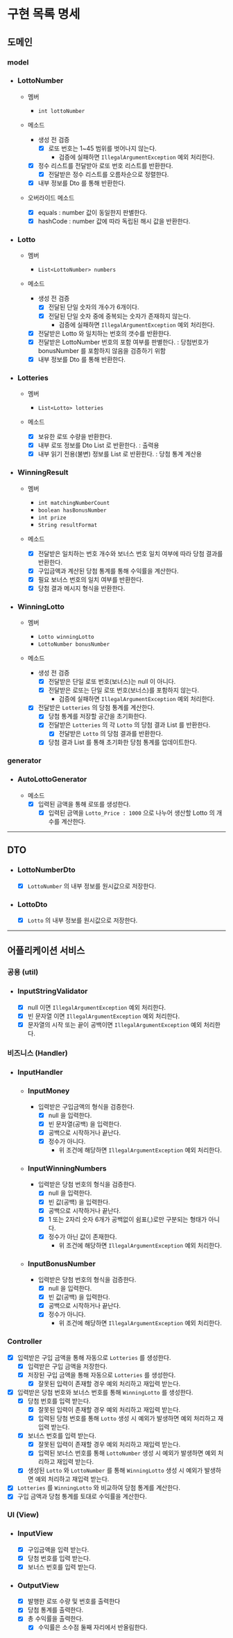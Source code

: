 # 구현 목록 명세

## 도메인
### model
- ### LottoNumber
  - 멤버
    - `int lottoNumber`

  - 메소드
    - 생성 전 검증
      - [x] 로또 번호는 1~45 범위를 벗어나지 않는다.
        - 검증에 실패하면 `IllegalArgumentException` 예외 처리한다.
    - [x] 정수 리스트를 전달받아 로또 번호 리스트를 반환한다.
      - [x] 전달받은 정수 리스트를 오름차순으로 정렬한다.

    - [x] 내부 정보를 Dto 를 통해 반환한다.

  - 오버라이드 메소드
    - [x] equals : number 값이 동일한지 판별한다.
    - [x] hashCode : number 값에 따라 독립된 해시 값을 반환한다.

- ### Lotto
  - 멤버
    - `List<LottoNumber> numbers`

  - 메소드
    - 생성 전 검증
      - [x] 전달된 단일 숫자의 개수가 6개이다.
      - [x] 전달된 단일 숫자 중에 중복되는 숫자가 존재하지 않는다.
        - 검증에 실패하면 `IllegalArgumentException` 예외 처리한다.
    - [x] 전달받은 Lotto 와 일치하는 번호의 갯수를 반환한다.
    - [x] 전달받은 LottoNumber 번호의 포함 여부를 판별한다. : 당첨번호가 bonusNumber 를 포함하지 않음을 검증하기 위함
    - [x] 내부 정보를 Dto 를 통해 반환한다.

- ### Lotteries
  - 멤버
    - `List<Lotto> lotteries`

  - 메소드
    - [x] 보유한 로또 수량을 반환한다.
    - [x] 내부 로또 정보를 Dto List 로 반환한다. : 출력용
    - [x] 내부 읽기 전용(불변) 정보를 List 로 반환한다. : 당첨 통계 계산용

- ### WinningResult
  - 멤버
    - `int matchingNumberCount`
    - `boolean hasBonusNumber`
    - `int prize`
    - `String resultFormat`

  - 메소드
    - [x] 전달받은 일치하는 번호 개수와 보너스 번호 일치 여부에 따라 당첨 결과를 반환한다.
    - [x] 구입금액과 계산된 당첨 통계를 통해 수익률을 계산한다.
    - [x] 필요 보너스 번호의 일치 여부를 반환한다.
    - [x] 당첨 결과 메시지 형식을 반환한다.

- ### WinningLotto
  - 멤버
    - `Lotto winningLotto`
    - `LottoNumber bonusNumber`

  - 메소드
    - 생성 전 검증
      - [x] 전달받은 단일 로또 번호(보너스)는 null 이 아니다.
      - [x] 전달받은 로또는 단일 로또 번호(보너스)를 포함하지 않는다.
        - 검증에 실패하면 `IllegalArgumentException` 예외 처리한다.
    - [x] 전달받은 `Lotteries` 의 당첨 통계를 계산한다.
      - [x] 당첨 통계를 저장할 공간을 초기화한다.
      - [x] 전달받은 `Lotteries` 의 각 `Lotto` 의 당첨 결과 List 를 반환한다.
        - [x] 전달받은 `Lotto` 의 당첨 결과를 반환한다.
      - [x] 당첨 결과 List 를 통해 초기화한 당첨 통계를 업데이트한다.

### generator
- ### AutoLottoGenerator
  - 메소드
    - [x] 입력된 금액을 통해 로또를 생성한다.
      - [x] 입력된 금액을 `Lotto_Price : 1000` 으로 나누어 생산할 Lotto 의 개수를 계산한다.

---

## DTO
- ### LottoNumberDto
  - [x] `LottoNumber` 의 내부 정보를 원시값으로 저장한다.

- ### LottoDto
  - [x] `Lotto` 의 내부 정보를 원시값으로 저장한다.

---

## 어플리케이션 서비스
### 공용 (util)
- ### InputStringValidator
    - [x] null 이면 `IllegalArgumentException` 예외 처리한다.
    - [x] 빈 문자열 이면 `IllegalArgumentException` 예외 처리한다.
    - [x] 문자열의 시작 또는 끝이 공백이면 `IllegalArgumentException` 예외 처리한다.

### 비즈니스 (Handler)
- ### InputHandler
  - ### InputMoney
    - 입력받은 구입금액의 형식을 검증한다.
      - [x] null 을 입력한다.
      - [x] 빈 문자열(공백) 을 입력한다.
      - [x] 공백으로 시작하거나 끝난다.
      - [x] 정수가 아니다.
        - 위 조건에 해당하면 `IllegalArgumentException` 예외 처리한다.

  - ### InputWinningNumbers
    - 입력받은 당첨 번호의 형식을 검증한다.
      - [x] null 을 입력한다.
      - [x] 빈 값(공백) 을 입력한다.
      - [x] 공백으로 시작하거나 끝난다.
      - [x] 1 또는 2자리 숫자 6개가 공백없이 쉼표(,)로만 구분되는 형태가 아니다.
      - [x] 정수가 아닌 값이 존재한다.
        - 위 조건에 해당하면 `IllegalArgumentException` 예외 처리한다.
 
  - ### InputBonusNumber
    - 입력받은 당첨 번호의 형식을 검증한다.
      - [x] null 을 입력한다.
      - [x] 빈 값(공백) 을 입력한다.
      - [x] 공백으로 시작하거나 끝난다.
      - [x] 정수가 아니다.
        - 위 조건에 해당하면 `IllegalArgumentException` 예외 처리한다. 

### Controller
- [x] 입력받은 구입 금액을 통해 자동으로 `Lotteries` 를 생성한다.
  - [x] 입력받은 구입 금액을 저장한다.
  - [x] 저장된 구입 금액을 통해 자동으로 `Lotteries` 를 생성한다.
    - [x] 잘못된 입력이 존재할 경우 예외 처리하고 재입력 받는다.
  
- [x] 입력받은 당첨 번호와 보너스 번호를 통해 `WinningLotto` 를 생성한다.
    - [x] 당첨 번호를 입력 받는다.
      - [x] 잘못된 입력이 존재할 경우 예외 처리하고 재입력 받는다.
      - [x] 입력된 당첨 번호를 통해 `Lotto` 생성 시 예외가 발생하면 예외 처리하고 재입력 받는다.
    - [x] 보너스 번호를 입력 받는다.
      - [x] 잘못된 입력이 존재할 경우 예외 처리하고 재입력 받는다.
      - [x] 입력된 보너스 번호를 통해 `LottoNumber` 생성 시 예외가 발생하면 예외 처리하고 재입력 받는다.
  - [x] 생성된 `Lotto` 와 `LottoNumber` 를 통해 `WinningLotto` 생성 시 예외가 발생하면 예외 처리하고 재입력 받는다.

- [x] `Lotteries` 를 `WinningLotto` 와 비교하여 당첨 통계를 계산한다.
- [x] 구입 금액과 당첨 통계를 토대로 수익률을 계산한다.

### UI (View)
- ### InputView
  - [x] 구입금액을 입력 받는다.
  - [x] 당첨 번호를 입력 받는다.
  - [x] 보너스 번호를 입력 받는다.

- ### OutputView
  - [x] 발행한 로또 수량 및 번호를 출력한다
  - [x] 당첨 통계를 출력한다.
  - [x] 총 수익률을 출력한다.
    - [x] 수익률은 소수점 둘째 자리에서 반올림한다.